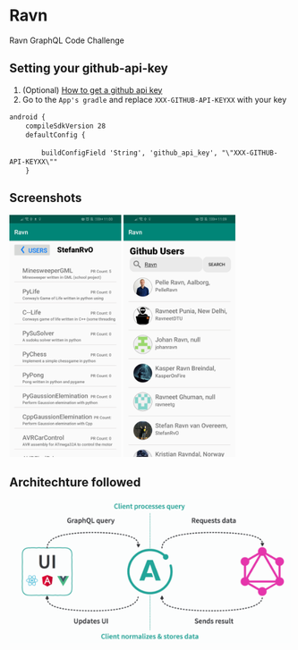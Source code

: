 # Ravn
Ravn GraphQL Code Challenge

## Setting your github-api-key

1. (Optional) [How to get a github api key](https://help.github.com/en/articles/creating-a-personal-access-token-for-the-command-line)
2. Go to the `App's gradle` and replace `XXX-GITHUB-API-KEYXX` with your key

```
android {
    compileSdkVersion 28
    defaultConfig {

        buildConfigField 'String', 'github_api_key', "\"XXX-GITHUB-API-KEYXX\""
    }
```

## Screenshots

<img src="https://github.com/dcharrez/Ravn/blob/master/README_imgs/rvn2.jpg" width="200"/>

<img src="https://github.com/dcharrez/Ravn/blob/master/README_imgs/rvn3.jpg" width="200"/>

## Architechture followed

<img src="https://github.com/dcharrez/Ravn/blob/master/README_imgs/Architechture.png"/>
